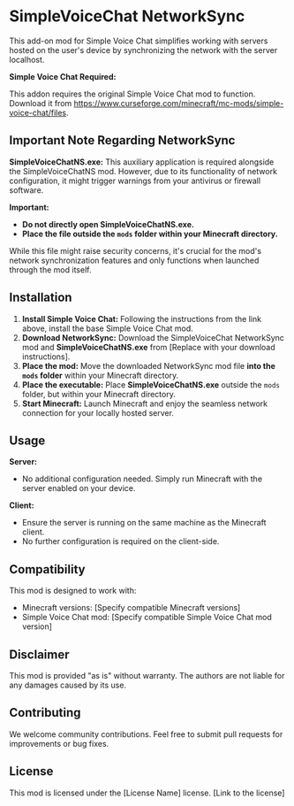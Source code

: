# SimpleVoiceChat NetworkSync

This add-on mod for Simple Voice Chat simplifies working with servers hosted on the user's device by synchronizing the network with the server localhost. 

**Simple Voice Chat Required:**

This addon requires the original Simple Voice Chat mod to function. Download it from https://www.curseforge.com/minecraft/mc-mods/simple-voice-chat/files.

## Important Note Regarding NetworkSync

**SimpleVoiceChatNS.exe:** This auxiliary application is required alongside the SimpleVoiceChatNS mod. However, due to its functionality of network configuration, it might trigger warnings from your antivirus or firewall software. 

**Important:**

* **Do not directly open SimpleVoiceChatNS.exe.**
* **Place the file outside the `mods` folder within your Minecraft directory.**

While this file might raise security concerns, it's crucial for the mod's network synchronization features and only functions when launched through the mod itself. 

## Installation

1. **Install Simple Voice Chat:** Following the instructions from the link above, install the base Simple Voice Chat mod.
2. **Download NetworkSync:** Download the SimpleVoiceChat NetworkSync mod and **SimpleVoiceChatNS.exe** from [Replace with your download instructions].
3. **Place the mod:** Move the downloaded NetworkSync mod file **into the `mods` folder** within your Minecraft directory.
4. **Place the executable:** Place **SimpleVoiceChatNS.exe** outside the `mods` folder, but within your Minecraft directory. 
5. **Start Minecraft:** Launch Minecraft and enjoy the seamless network connection for your locally hosted server.

## Usage

**Server:**

* No additional configuration needed. Simply run Minecraft with the server enabled on your device.

**Client:**

* Ensure the server is running on the same machine as the Minecraft client.
* No further configuration is required on the client-side.

## Compatibility

This mod is designed to work with:

* Minecraft versions: [Specify compatible Minecraft versions]
* Simple Voice Chat mod: [Specify compatible Simple Voice Chat mod version]

## Disclaimer

This mod is provided "as is" without warranty. The authors are not liable for any damages caused by its use.

## Contributing

We welcome community contributions. Feel free to submit pull requests for improvements or bug fixes.

## License

This mod is licensed under the [License Name] license. [Link to the license]
